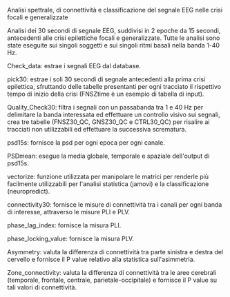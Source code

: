 Analisi spettrale, di connettività e classificazione del segnale EEG nelle crisi focali e generalizzate

Analisi dei 30 secondi di segnale EEG, suddivisi in 2 epoche da 15 secondi, antecedenti alle crisi epilettiche focali e generalizzate.
Tutte le analisi sono state eseguite sui singoli soggetti e sui singoli ritmi basali nella banda 1-40 Hz.

Check_data: estrae i segnali EEG dal database.
  
pick30: estrae i soli 30 secondi di segnale antecedenti alla prima crisi epilettica, sfruttando delle tabelle presentanti per ogni tracciato il rispettivo tempo di inizio della crisi (FNSZtime è un esempio di tabella di input).

Quality_Check30: filtra i segnali con un passabanda tra 1 e 40 Hz per delimitare la banda interessata ed effettuare un controllo visivo sui segnali, crea tre tabelle (FNSZ30_QC, GNSZ30_QC e CTRL30_QC) per risalire ai tracciati non utilizzabili ed effettuare la successiva scrematura.
	
psd15s: fornisce la psd per ogni epoca per ogni canale.
	
PSDmean: esegue la media globale, temporale e spaziale dell'output di psd15s.

vectorize: funzione utilizzata per manipolare le matrici per renderle più facilmente utilizzabili per l'analisi statistica
	(jamovi) e la classificazione (neuropredict).
	
connectivity30: fornisce le misure di connettività tra i canali per ogni banda di interesse, attraverso le misure PLI e PLV.

phase_lag_index: fornisce la misura PLI.

phase_locking_value: fornisce la misura PLV.

Asymmetry: valuta la differenza di connettività tra parte sinistra e destra del cervello e fornisce il P value relativo alla statistica sull'asimmetria.

Zone_connectivity: valuta la differenza di connettività tra le aree cerebrali (temporale, frontale, centrale, parietale-occipitale) e fornisce il P value su tali valori di connettività.
